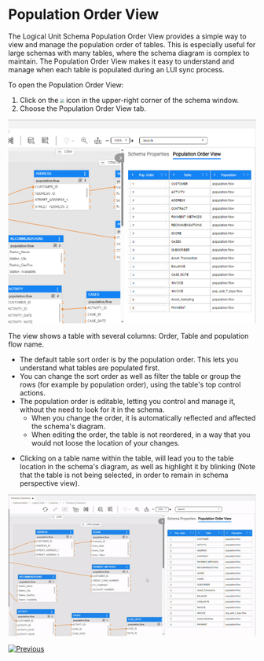 <web>

# Population Order View

The Logical Unit Schema Population Order View provides a simple way to view and manage the population order of tables. This is especially useful for large schemas with many tables, where the schema diagram is complex to maintain. The Population Order View makes it easy to understand and manage when each table is populated during an LUI sync process.



To open the Population Order View:

1. Click on the <img src="images/web/show_properties.PNG" style="zoom:50%;" /> icon in the upper-right corner of the schema window.
2. Choose the Population Order View tab.



![pop order view](images/web/19_pop_order_view.png)



The view shows a table with several columns: Order, Table and population flow name.

* The default table sort order is by the population order. This lets you understand what tables are populated first. 
* You can change the sort order as well as filter the table or group the rows (for example by population order), using the table's top control actions.
* The population order is editable, letting you control and manage it, without the need to look for it in the schema.
  * When you change the order, it is automatically reflected and affected the schema's diagram.
  * When editing the order, the table is not reordered, in a way that you would not loose the location of your changes.

- Clicking on a table name within the table, will lead you to the table location in the schema's diagram, as well as highlight it by blinking (Note that the table is not being selected, in order to remain in schema perspective view).

![](images/web/19_highlight_in_diagram.gif)





[![Previous](/articles/images/Previous.png)](/articles/03_logical_units/17_LU_schema_change_root_table.md)

</web>
